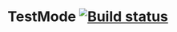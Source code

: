 # TestMode [![Build status](https://ci.appveyor.com/api/projects/status/32qhlexqvs4sykoh/branch/master?svg=true)](https://ci.appveyor.com/project/Butukhanov/testmode/branch/master)
